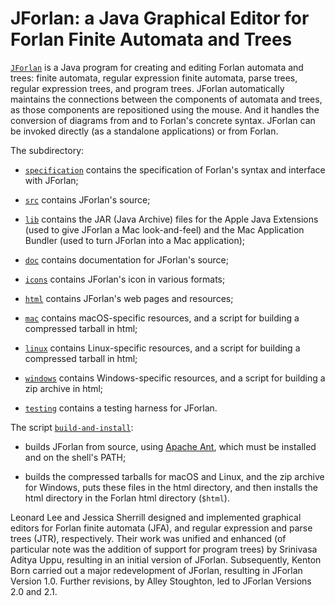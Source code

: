 JForlan: a Java Graphical Editor for Forlan Finite Automata and Trees
========================================================================

[`JForlan`](https://alleystoughton.us/forlan/jforlan/) is a Java
program for creating and editing Forlan automata and trees: finite
automata, regular expression finite automata, parse trees, regular
expression trees, and program trees.  JForlan automatically maintains
the connections between the components of automata and trees, as those
components are repositioned using the mouse.  And it handles the
conversion of diagrams from and to Forlan's concrete syntax.  JForlan
can be invoked directly (as a standalone applications) or from Forlan.

The subdirectory:

* [`specification`](specification) contains the specification of
    Forlan's syntax and interface with JForlan;

* [`src`](src) contains JForlan's source;

* [`lib`](lib) contains the JAR (Java Archive) files for the Apple Java
    Extensions (used to give JForlan a Mac look-and-feel) and the Mac
    Application Bundler (used to turn JForlan into a Mac application);

* [`doc`](doc) contains documentation for JForlan's source;

* [`icons`](icons) contains JForlan's icon in various formats;

* [`html`](html) contains JForlan's web pages and resources;

* [`mac`](mac) contains macOS-specific resources, and a script for
    building a compressed tarball in html;

* [`linux`](linux) contains Linux-specific resources, and a script for
    building a compressed tarball in html;

* [`windows`](windows) contains Windows-specific resources, and a
    script for building a zip archive in html;

* [`testing`](testing) contains a testing harness for JForlan.

The script [`build-and-install`](build-and-install):

* builds JForlan from source, using [Apache
  Ant](https://ant.apache.org), which must be installed and on the
  shell's PATH;

* builds the compressed tarballs for macOS and Linux, and the zip
  archive for Windows, puts these files in the html directory, and
  then installs the html directory in the Forlan html directory
  (`$html`).

Leonard Lee and Jessica Sherrill designed and implemented graphical
editors for Forlan finite automata (JFA), and regular expression and
parse trees (JTR), respectively.  Their work was unified and enhanced
(of particular note was the addition of support for program trees) by
Srinivasa Aditya Uppu, resulting in an initial version of JForlan.
Subsequently, Kenton Born carried out a major redevelopment of
JForlan, resulting in JForlan Version 1.0.  Further revisions, by
Alley Stoughton, led to JForlan Versions 2.0 and 2.1.

